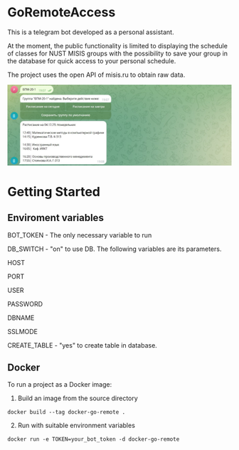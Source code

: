 # GoRemoteAccess

This is a telegram bot developed as a personal assistant.

At the moment, the public functionality is limited to displaying the schedule of classes for NUST MISIS groups with the possibility to save your group in the database for quick access to your personal schedule.

The project uses the open API of misis.ru to obtain raw data.

![image](https://github.com/LegendLex/GoRemoteAccess/blob/main/example.jpg)

# Getting Started

## Enviroment variables

BOT_TOKEN - The only necessary variable to run

DB_SWITCH - "on" to use DB. The following variables are its parameters.

HOST

PORT

USER

PASSWORD

DBNAME

SSLMODE

CREATE_TABLE - "yes" to create table in database. 

## Docker

To run a project as a Docker image:

1) Build an image from the source directory
```
docker build --tag docker-go-remote .
```

2) Run with suitable environment variables
```
docker run -e TOKEN=your_bot_token -d docker-go-remote
```
